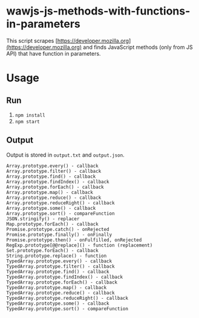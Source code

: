 # wawjs-js-methods-with-functions-in-parameters

This script scrapes [https://developer.mozilla.org](https://developer.mozilla.org) and finds JavaScript methods (only from JS API) that have function in parameters.

# Usage

## Run
1. `npm install`
1. `npm start`

## Output
Output is stored in `output.txt` and `output.json`.

```
Array.prototype.every() - callback
Array.prototype.filter() - callback
Array.prototype.find() - callback
Array.prototype.findIndex() - callback
Array.prototype.forEach() - callback
Array.prototype.map() - callback
Array.prototype.reduce() - callback
Array.prototype.reduceRight() - callback
Array.prototype.some() - callback
Array.prototype.sort() - compareFunction
JSON.stringify() - replacer
Map.prototype.forEach() - callback
Promise.prototype.catch() - onRejected
Promise.prototype.finally() - onFinally
Promise.prototype.then() - onFulfilled, onRejected 
RegExp.prototype[@@replace]() - function (replacement)
Set.prototype.forEach() - callback
String.prototype.replace() - function
TypedArray.prototype.every() - callback
TypedArray.prototype.filter() - callback
TypedArray.prototype.find() - callback
TypedArray.prototype.findIndex() - callback
TypedArray.prototype.forEach() - callback
TypedArray.prototype.map() - callback
TypedArray.prototype.reduce() - callback
TypedArray.prototype.reduceRight() - callback
TypedArray.prototype.some() - callback
TypedArray.prototype.sort() - compareFunction
```